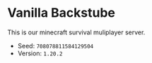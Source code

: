 # Vanilla Backstube

This is our minecraft survival muliplayer server.

- Seed: `708078811584129504`
- Version: `1.20.2`
